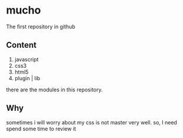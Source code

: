 # mucho

The first repository in github

## Content

1. javascript
2. css3
3. html5
4. plugin | lib

there are the modules in this repository.

## Why

sometimes i will worry about my css is not master very well.
so, I need spend some time to review it